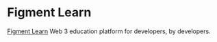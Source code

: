 # Figment Learn
[Figment Learn](https://learn.figment.io/) Web 3 education platform for developers, by developers.

